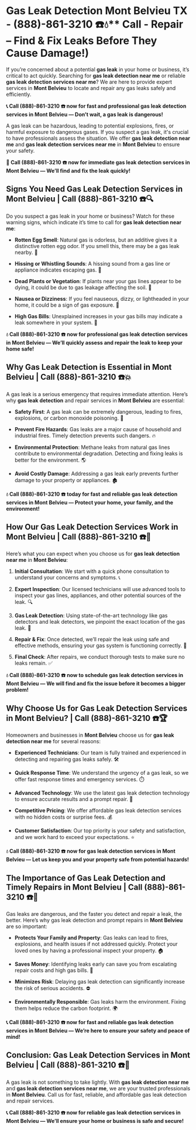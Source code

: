 # Gas Leak Detection Mont Belvieu TX - (888)-861-3210 ☎️💧** Call - Repair – Find & Fix Leaks Before They Cause Damage!)

If you’re concerned about a potential **gas leak** in your home or business, it’s critical to act quickly. Searching for **gas leak detection near me** or reliable **gas leak detection services near me**? We are here to provide expert services in **Mont Belvieu** to locate and repair any gas leaks safely and efficiently.

**📞 Call (888)-861-3210 ☎️ now for fast and professional gas leak detection services in Mont Belvieu — Don’t wait, a gas leak is dangerous!**

A gas leak can be hazardous, leading to potential explosions, fires, or harmful exposure to dangerous gases. If you suspect a gas leak, it's crucial to have professionals assess the situation. We offer **gas leak detection near me** and **gas leak detection services near me** in **Mont Belvieu** to ensure your safety.

**🚨 Call (888)-861-3210 ☎️ now for immediate gas leak detection services in Mont Belvieu — We’ll find and fix the leak quickly!**

## **Signs You Need Gas Leak Detection Services in Mont Belvieu | Call (888)-861-3210 ☎️🔍**

Do you suspect a gas leak in your home or business? Watch for these warning signs, which indicate it’s time to call for **gas leak detection near me**:

- **Rotten Egg Smell**: Natural gas is odorless, but an additive gives it a distinctive rotten egg odor. If you smell this, there may be a gas leak nearby. 💨
- **Hissing or Whistling Sounds**: A hissing sound from a gas line or appliance indicates escaping gas. 📣
- **Dead Plants or Vegetation**: If plants near your gas lines appear to be dying, it could be due to gas leakage affecting the soil. 🌱
- **Nausea or Dizziness**: If you feel nauseous, dizzy, or lightheaded in your home, it could be a sign of gas exposure. 🤢
- **High Gas Bills**: Unexplained increases in your gas bills may indicate a leak somewhere in your system. 💸

**💧 Call (888)-861-3210 ☎️ now for professional gas leak detection services in Mont Belvieu — We’ll quickly assess and repair the leak to keep your home safe!**

## **Why Gas Leak Detection is Essential in Mont Belvieu | Call (888)-861-3210 ☎️💥**

A gas leak is a serious emergency that requires immediate attention. Here’s why **gas leak detection** and repair services in **Mont Belvieu** are essential:

- **Safety First**: A gas leak can be extremely dangerous, leading to fires, explosions, or carbon monoxide poisoning. 🛑
- **Prevent Fire Hazards**: Gas leaks are a major cause of household and industrial fires. Timely detection prevents such dangers. 🔥
- **Environmental Protection**: Methane leaks from natural gas lines contribute to environmental degradation. Detecting and fixing leaks is better for the environment. 🌎
- **Avoid Costly Damage**: Addressing a gas leak early prevents further damage to your property or appliances. 🏚️

**💧 Call (888)-861-3210 ☎️ today for fast and reliable gas leak detection services in Mont Belvieu — Protect your home, your family, and the environment!**

## **How Our Gas Leak Detection Services Work in Mont Belvieu | Call (888)-861-3210 ☎️🔧**

Here’s what you can expect when you choose us for **gas leak detection near me** in **Mont Belvieu**:

1. **Initial Consultation**: We start with a quick phone consultation to understand your concerns and symptoms. 📞
2. **Expert Inspection**: Our licensed technicians will use advanced tools to inspect your gas lines, appliances, and other potential sources of the leak. 🔍
3. **Gas Leak Detection**: Using state-of-the-art technology like gas detectors and leak detectors, we pinpoint the exact location of the gas leak. 🔬
4. **Repair & Fix**: Once detected, we’ll repair the leak using safe and effective methods, ensuring your gas system is functioning correctly. 🔧
5. **Final Check**: After repairs, we conduct thorough tests to make sure no leaks remain. ✅

**💧 Call (888)-861-3210 ☎️ now to schedule gas leak detection services in Mont Belvieu — We will find and fix the issue before it becomes a bigger problem!**

## **Why Choose Us for Gas Leak Detection Services in Mont Belvieu? | Call (888)-861-3210 ☎️🏆**

Homeowners and businesses in **Mont Belvieu** choose us for **gas leak detection near me** for several reasons:

- **Experienced Technicians**: Our team is fully trained and experienced in detecting and repairing gas leaks safely. 🛠️
- **Quick Response Time**: We understand the urgency of a gas leak, so we offer fast response times and emergency services. ⏱️
- **Advanced Technology**: We use the latest gas leak detection technology to ensure accurate results and a prompt repair. 🧪
- **Competitive Pricing**: We offer affordable gas leak detection services with no hidden costs or surprise fees. 💰
- **Customer Satisfaction**: Our top priority is your safety and satisfaction, and we work hard to exceed your expectations. ⭐

**💧 Call (888)-861-3210 ☎️ now for gas leak detection services in Mont Belvieu — Let us keep you and your property safe from potential hazards!**

## **The Importance of Gas Leak Detection and Timely Repairs in Mont Belvieu | Call (888)-861-3210 ☎️🚨**

Gas leaks are dangerous, and the faster you detect and repair a leak, the better. Here’s why gas leak detection and prompt repairs in **Mont Belvieu** are so important:

- **Protects Your Family and Property**: Gas leaks can lead to fires, explosions, and health issues if not addressed quickly. Protect your loved ones by having a professional inspect your property. 🏠
- **Saves Money**: Identifying leaks early can save you from escalating repair costs and high gas bills. 💸
- **Minimizes Risk**: Delaying gas leak detection can significantly increase the risk of serious accidents. ⛔
- **Environmentally Responsible**: Gas leaks harm the environment. Fixing them helps reduce the carbon footprint. 🌍

**📞 Call (888)-861-3210 ☎️ now for fast and reliable gas leak detection services in Mont Belvieu — We’re here to ensure your safety and peace of mind!**

## **Conclusion: Gas Leak Detection Services in Mont Belvieu | Call (888)-861-3210 ☎️💨**

A gas leak is not something to take lightly. With **gas leak detection near me** and **gas leak detection services near me**, we are your trusted professionals in **Mont Belvieu**. Call us for fast, reliable, and affordable gas leak detection and repair services.

**📞 Call (888)-861-3210 ☎️ now for reliable gas leak detection services in Mont Belvieu — We’ll ensure your home or business is safe and secure!**
